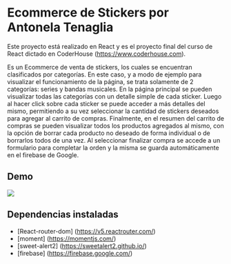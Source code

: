 # Ecommerce de Stickers por Antonela Tenaglia

Este proyecto está realizado en React y es el proyecto final del curso de React dictado en CoderHouse (https://www.coderhouse.com).

Es un Ecommerce de venta de stickers, los cuales se encuentran clasificados por categorías. En este caso, y a modo de ejemplo para visualizar el funcionamiento de la página, se trata solamente de 2 categorías: series y bandas musicales. 
En la página principal se pueden visualizar todas las categorías con un detalle simple de cada sticker. Luego al hacer click sobre cada sticker se puede acceder a más detalles del mismo, permitiendo a su vez seleccionar la cantidad de stickers deseados para agregar al carrito de compras. 
Finalmente, en el resumen del carrito de compras se pueden visualizar todos los productos agregados al mismo, con la opción de borrar cada producto no deseado de forma individual o de borrarlos todos de una vez. Al seleccionar finalizar compra se accede a un formulario para completar la orden y la misma se guarda automáticamente en el firebase de Google.  

## Demo 

![](https://github.com/antotenaglia/tiendastickers-tenaglia/blob/main/tiendaStickers.gif)

## Dependencias instaladas

- [React-router-dom] (https://v5.reactrouter.com/)
- [moment] (https://momentjs.com/)
- [sweet-alert2] (https://sweetalert2.github.io/)
- [firebase] (https://firebase.google.com/)


